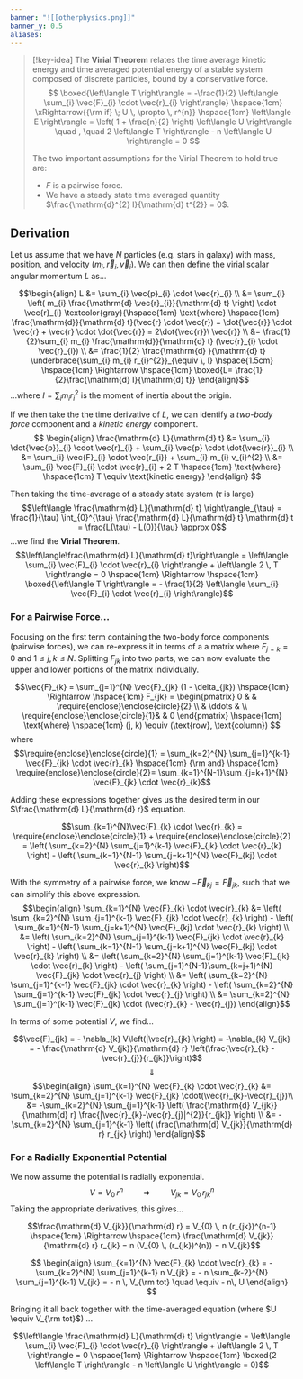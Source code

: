 ```yaml
---
banner: "![[otherphysics.png]]"
banner_y: 0.5
aliases:
---
```


> [!key-idea] 
> The **Virial Theorem** relates the time average kinetic energy and time averaged potential energy of a stable system composed of discrete particles, bound by a conservative force.
> $$
> \boxed{\left\langle T \right\rangle = -\frac{1}{2} \left\langle \sum_{i} \vec{F}_{i} \cdot \vec{r}_{i} \right\rangle}
> \hspace{1cm} \xRightarrow{{\rm if} \; U \, \propto \, r^{n}} \hspace{1cm}
> \left\langle E \right\rangle = \left( 1 + \frac{n}{2} \right) \left\langle U \right\rangle \quad , \quad 2 \left\langle T \right\rangle - n \left\langle U \right\rangle = 0
> $$
> 
> The two important assumptions for the Virial Theorem to hold true are:
> - $F$ is a pairwise force.
> - We have a steady state time averaged quantity $\frac{\mathrm{d}^{2} I}{\mathrm{d} t^{2}} = 0$.

## Derivation

Let us assume that we have $N$ particles (e.g. stars in galaxy) with mass, position, and velocity $(m_{i}, \vec{r}_{i}, \vec{v}_{i})$. We can then define the virial scalar angular momentum $L$ as...

$$\begin{align}
    L &= \sum_{i} \vec{p}_{i} \cdot \vec{r}_{i} \\
    &= \sum_{i} \left( m_{i} \frac{\mathrm{d} \vec{r}_{i}}{\mathrm{d} t} \right) \cdot \vec{r}_{i} 
        \textcolor{gray}{\hspace{1cm} \text{where} \hspace{1cm} \frac{\mathrm{d}}{\mathrm{d} t}(\vec{r} \cdot \vec{r}) = \dot{\vec{r}} \cdot \vec{r} + \vec{r} \cdot \dot{\vec{r}} = 2\dot{\vec{r}}\ \vec{r}} \\
    &= \frac{1}{2}\sum_{i} m_{i} \frac{\mathrm{d}}{\mathrm{d} t} (\vec{r}_{i} \cdot \vec{r}_{i}) \\
    &= \frac{1}{2} \frac{\mathrm{d} }{\mathrm{d} t} \underbrace{\sum_{i} m_{i} r_{i}^{2}}_{\equiv \, I} \hspace{1.5cm} \hspace{1cm} \Rightarrow \hspace{1cm} \boxed{L= \frac{1}{2}\frac{\mathrm{d} I}{\mathrm{d} t}}
\end{align}$$
...where $I = \sum_{i} m_{i} r_{i}^{2}$ is the moment of inertia about the origin. 

If we then take the the time derivative of $L$, we can identify a *two-body force* component and a *kinetic energy* component.
$$
\begin{align}
    \frac{\mathrm{d} L}{\mathrm{d} t} &= \sum_{i} \dot{\vec{p}}_{i} \cdot \vec{r}_{i} + \sum_{i} \vec{p} \cdot \dot{\vec{r}}_{i} \\
    &= \sum_{i} \vec{F}_{i} \cdot \vec{r_{i}} + \sum_{i} m_{i} v_{i}^{2} \\
    &= \sum_{i} \vec{F}_{i} \cdot \vec{r}_{i} + 2 T 
        \hspace{1cm} \text{where} \hspace{1cm} T \equiv \text{kinetic energy}
\end{align}
$$

Then taking the time-average of a steady state system ($\tau$ is large)
$$\left\langle \frac{\mathrm{d} L}{\mathrm{d} t} \right\rangle_{\tau} = \frac{1}{\tau} \int_{0}^{\tau} \frac{\mathrm{d} L}{\mathrm{d} t} \mathrm{d} t = \frac{L(\tau) - L(0)}{\tau} \approx 0$$
...we find the **Virial Theorem**.
$$\left\langle\frac{\mathrm{d} L}{\mathrm{d} t}\right\rangle = \left\langle \sum_{i} \vec{F}_{i} \cdot \vec{r}_{i} \right\rangle + \left\langle 2 \, T \right\rangle = 0 \hspace{1cm} \Rightarrow \hspace{1cm} \boxed{\left\langle T \right\rangle = - \frac{1}{2} \left\langle \sum_{i} \vec{F}_{i} \cdot \vec{r}_{i} \right\rangle}$$

### For a Pairwise Force...

Focusing on the first term containing the two-body force components (pairwise forces), we can re-express it in terms of a a matrix where $F_{j=k} = 0$ and $1 \le j,k \le N$. Splitting $F_{jk}$ into two parts, we can now evaluate the upper and lower portions of the matrix individually.

$$\vec{F}_{k} = \sum_{j=1}^{N} \vec{F}_{jk} (1 - \delta_{jk})
\hspace{1cm} \Rightarrow \hspace{1cm} F_{jk} = 
\begin{pmatrix}
	0 & & \require{enclose}\enclose{circle}{2} \\
	& \ddots & \\
	 \require{enclose}\enclose{circle}{1}& & 0
\end{pmatrix}
\hspace{1cm} \text{where} \hspace{1cm} (j, k) \equiv (\text{row}, \text{column})
$$
where
$$\require{enclose}\enclose{circle}{1} = \sum_{k=2}^{N} \sum_{j=1}^{k-1} \vec{F}_{jk} \cdot \vec{r}_{k}
\hspace{1cm} {\rm and} \hspace{1cm}
\require{enclose}\enclose{circle}{2}= \sum_{k=1}^{N-1}\sum_{j=k+1}^{N} \vec{F}_{jk} \cdot \vec{r}_{k}$$

Adding these expressions together gives us the desired term in our $\frac{\mathrm{d} L}{\mathrm{d} r}$ equation.

$$\sum_{k=1}^{N}\vec{F}_{k} \cdot \vec{r}_{k} = \require{enclose}\enclose{circle}{1} + \require{enclose}\enclose{circle}{2} = \left( \sum_{k=2}^{N} \sum_{j=1}^{k-1} \vec{F}_{jk} \cdot \vec{r}_{k} \right) - \left( \sum_{k=1}^{N-1} \sum_{j=k+1}^{N} \vec{F}_{kj} \cdot \vec{r}_{k} \right)$$

With the symmetry of a pairwise force, we know $-\vec{F}_{kj}=\vec{F}_{jk}$, such that we can simplify this above expression.
$$\begin{align}
    \sum_{k=1}^{N} \vec{F}_{k} \cdot \vec{r}_{k}
    &= \left( \sum_{k=2}^{N} \sum_{j=1}^{k-1} \vec{F}_{jk} \cdot \vec{r}_{k} \right) - \left( \sum_{k=1}^{N-1} \sum_{j=k+1}^{N} \vec{F}_{kj} \cdot \vec{r}_{k} \right) \\
    &= \left( \sum_{k=2}^{N} \sum_{j=1}^{k-1} \vec{F}_{jk} \cdot \vec{r}_{k} \right) - \left( \sum_{k=1}^{N-1} \sum_{j=k+1}^{N} \vec{F}_{kj} \cdot \vec{r}_{k} \right) \\
    &= \left( \sum_{k=2}^{N} \sum_{j=1}^{k-1} \vec{F}_{jk} \cdot \vec{r}_{k} \right) - \left( \sum_{j=1}^{N-1}\sum_{k=j+1}^{N} \vec{F}_{jk} \cdot \vec{r}_{j} \right) \\
    &= \left( \sum_{k=2}^{N} \sum_{j=1}^{k-1} \vec{F}_{jk} \cdot \vec{r}_{k} \right) - \left( \sum_{k=2}^{N} \sum_{j=1}^{k-1} \vec{F}_{jk} \cdot \vec{r}_{j} \right) \\
    &= \sum_{k=2}^{N} \sum_{j=1}^{k-1} \vec{F}_{jk} \cdot (\vec{r}_{k} - \vec{r}_{j})
\end{align}$$

In terms of some potential $V$, we find...

$$\vec{F}_{jk} = - \nabla_{k} V\left(|\vec{r}_{jk}|\right) = -\nabla_{k} V_{jk} = - \frac{\mathrm{d} V_{jk}}{\mathrm{d} r} \left(\frac{\vec{r}_{k} - \vec{r}_{j}}{r_{jk}}\right)$$
$$\Downarrow$$
$$\begin{align}
    \sum_{k=1}^{N} \vec{F}_{k} \cdot \vec{r}_{k} &= \sum_{k=2}^{N} \sum_{j=1}^{k-1} \vec{F}_{jk} \cdot(\vec{r}_{k}-\vec{r}_{j})\\
    &= -\sum_{k=2}^{N} \sum_{j=1}^{k-1} \left( \frac{\mathrm{d} V_{jk}}{\mathrm{d} r} \frac{|\vec{r}_{k}-\vec{r}_{j}|^{2}}{r_{jk}} \right) \\
    &= -\sum_{k=2}^{N} \sum_{j=1}^{k-1} \left( \frac{\mathrm{d} V_{jk}}{\mathrm{d} r} r_{jk} \right)
\end{align}$$

### For a Radially Exponential Potential

We now assume the potential is radially exponential.
$$V = V_{0} \, r^{n} \hspace{1cm} \Rightarrow \hspace{1cm} V_{jk}= V_{0} \, r_{jk}^{n}$$
Taking the appropriate derivatives, this gives...

$$\frac{\mathrm{d} V_{jk}}{\mathrm{d} r} = V_{0} \, n (r_{jk})^{n-1} 
\hspace{1cm} \Rightarrow \hspace{1cm} 
\frac{\mathrm{d} V_{jk}}{\mathrm{d} r} r_{jk} = n (V_{0} \, (r_{jk})^{n}) = n V_{jk}$$

$$
\begin{align}
    \sum_{k=1}^{N} \vec{F}_{k} \cdot \vec{r}_{k} = - \sum_{k=2}^{N} \sum_{j=1}^{k-1} n V_{jk} = - n \sum_{k-2}^{N} \sum_{j=1}^{k-1} V_{jk} = - n \, V_{\rm tot} \quad \equiv - n\,  U
\end{align}
$$

Bringing it all back together with the time-averaged equation (where  $U \equiv V_{\rm tot}$) ...

$$\left\langle \frac{\mathrm{d} L}{\mathrm{d} t} \right\rangle = \left\langle \sum_{i} \vec{F}_{i} \cdot \vec{r}_{i} \right\rangle + \left\langle 2 \, T \right\rangle = 0 \hspace{1cm} \Rightarrow \hspace{1cm} \boxed{2 \left\langle T \right\rangle - n \left\langle U \right\rangle = 0}$$
